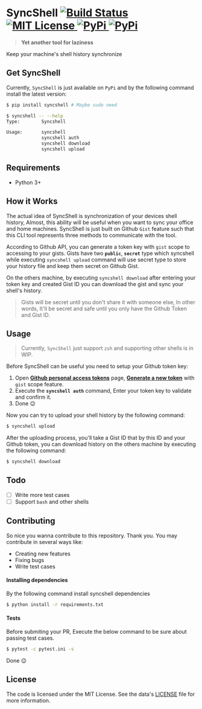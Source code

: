 SyncShell  [![Build Status](https://img.shields.io/travis/msudgh/syncshell/master.svg?style=flat)](https://travis-ci.org/msudgh/syncshell)  [ ![MIT License](https://img.shields.io/badge/license-MIT-brightgreen.svg) ](https://mit-license.org/msudgh)  [ ![PyPi](https://img.shields.io/github/release/msudgh/syncshell.svg) ](https://github.com/msudgh/syncshell/releases)  [![PyPi](https://img.shields.io/pypi/v/syncshell.svg)](https://pypi.org/project/syncshell/)
=========
  > **Yet another tool for laziness**

Keep your machine's shell history synchronize

## Get SyncShell
Currently, `SyncShell` is just available on `PyPi` and by the following command install the latest version:
```bash
$ pip install syncshell # Maybe sudo need
```
```bash
$ syncshell -- --help
Type:        Syncshell

Usage:       syncshell 
             syncshell auth
             syncshell download
             syncshell upload
```

## Requirements
 * Python 3+

## How it Works
The actual idea of SyncShell is synchronization of your devices shell history, Almost, this ability will be useful when you want to sync your office and home machines. SyncShell is just built on Github `Gist` feature such that this CLI tool represents three methods to communicate with the tool.

According to Github API, you can generate a token key with `gist` scope to accessing to your gists. Gists have two **`public`**, **`secret`** type which syncshell while executing `syncshell upload` command will use secret type to store your history file and keep them secret on Github Gist.

On the others machine, by executing `syncshell download` after entering your token key and created Gist ID you can download the gist and sync your shell's history.

  > Gists will be secret until you don't share it with someone else, In other words, It'll be secret and safe until you only have the Github Token and Gist ID.

## Usage
  > Currently, `SyncShell` just support `zsh` and supporting other shells is in WIP.

Before SyncShell can be useful you need to setup your Github token key:

  1. Open [**Github personal access tokens**](https://github.com/settings/tokens) page, [**Generate a new token**](https://github.com/settings/tokens/new) with `gist` scope feature.
  2. Execute the **`syncshell auth`** command, Enter your token key to validate and confirm it.
  3. Done :wink:

Now you can try to upload your shell history by the following command:

```bash
$ syncshell upload
```

After the uploading process, you'll take a Gist ID that by this ID and your Github token, you can download history on the others machine by executing the following command:
```bash
$ syncshell download
```

## Todo
- [ ] Write more test cases
- [ ] Support `bash` and other shells

## Contributing
So nice you wanna contribute to this repository. Thank you. You may contribute in several ways like:

  * Creating new features
  * Fixing bugs
  * Write test cases

#### Installing dependencies
By the following command install syncshell dependencies
```bash
$ python install -r requirements.txt
```

#### Tests
Before submiting your PR, Execute the below command to be sure about passing test cases.
```bash
$ pytest -c pytest.ini -s
```

Done :wink:

## License
The code is licensed under the MIT License. See the data's [LICENSE](https://github.com/msudgh/syncshell/blob/master/LICENSE) file for more information.

